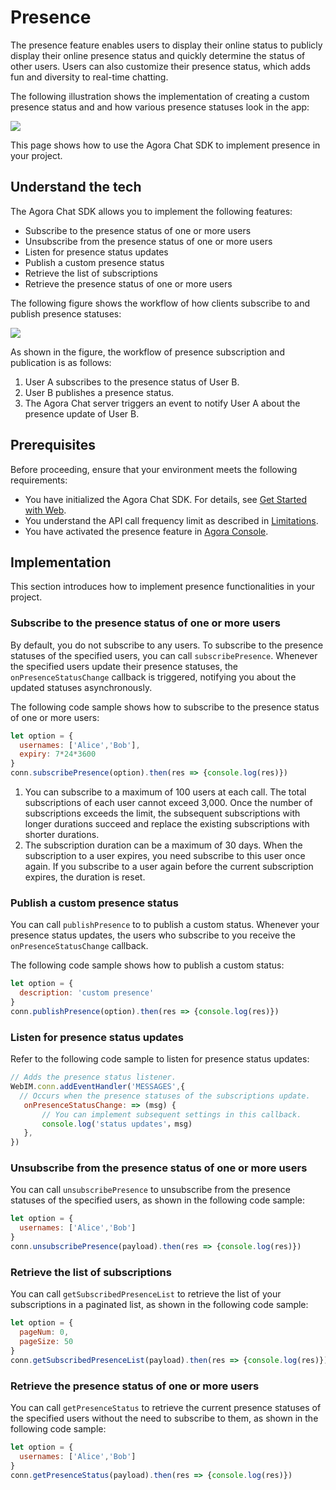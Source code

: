 # Presence

The presence feature enables users to display their online status to publicly display their online presence status and quickly determine the status of other users. Users can also customize their presence status, which adds fun and diversity to real-time chatting.

The following illustration shows the implementation of creating a custom presence status and and how various presence statuses look in the app:

![](https://web-cdn.agora.io/docs-files/1655302111155)

This page shows how to use the Agora Chat SDK to implement presence in your project.


## Understand the tech

The Agora Chat SDK allows you to implement the following features:

- Subscribe to the presence status of one or more users
- Unsubscribe from the presence status of one or more users
- Listen for presence status updates
- Publish a custom presence status
- Retrieve the list of subscriptions
- Retrieve the presence status of one or more users

The following figure shows the workflow of how clients subscribe to and publish presence statuses:

![](https://web-cdn.agora.io/docs-files/1655308138447)

As shown in the figure, the workflow of presence subscription and publication is as follows:

1. User A subscribes to the presence status of User B.
2. User B publishes a presence status.
3. The Agora Chat server triggers an event to notify User A about the presence update of User B.


## Prerequisites

Before proceeding, ensure that your environment meets the following requirements:

- You have initialized the Agora Chat SDK. For details, see [Get Started with Web](./agora_chat_get_started_web).
- You understand the API call frequency limit as described in [Limitations](./agora_chat_limitation).
- You have activated the presence feature in [Agora Console](http://console.staging.agora.io/).


## Implementation

This section introduces how to implement presence functionalities in your project.

### Subscribe to the presence status of one or more users

By default, you do not subscribe to any users. To subscribe to the presence statuses of the specified users, you can call `subscribePresence`. Whenever the specified users update their presence statuses, the `onPresenceStatusChange` callback is triggered, notifying you about the updated statuses asynchronously.

The following code sample shows how to subscribe to the presence status of one or more users:

```javascript
let option = {
  usernames: ['Alice','Bob'],
  expiry: 7*24*3600
}
conn.subscribePresence(option).then(res => {console.log(res)})
```

<div class="alert info"><ol><li>You can subscribe to a maximum of 100 users at each call. The total subscriptions of each user cannot exceed 3,000. Once the number of subscriptions exceeds the limit, the subsequent subscriptions with longer durations succeed and replace the existing subscriptions with shorter durations.<li>The subscription duration can be a maximum of 30 days. When the subscription to a user expires, you need subscribe to this user once again. If you subscribe to a user again before the current subscription expires, the duration is reset.</ol></div>


### Publish a custom presence status

You can call `publishPresence` to to publish a custom status. Whenever your presence status updates, the users who subscribe to you receive the `onPresenceStatusChange` callback.

The following code sample shows how to publish a custom status:

```javascript
let option = {
  description: 'custom presence'
}
conn.publishPresence(option).then(res => {console.log(res)})
```


### Listen for presence status updates

Refer to the following code sample to listen for presence status updates:

```javascript
// Adds the presence status listener.
WebIM.conn.addEventHandler('MESSAGES',{
  // Occurs when the presence statuses of the subscriptions update.
   onPresenceStatusChange: => (msg) {
       // You can implement subsequent settings in this callback.
   	   console.log('status updates'，msg) 
   }, 
})
```

### Unsubscribe from the presence status of one or more users

You can call `unsubscribePresence` to unsubscribe from the presence statuses of the specified users, as shown in the following code sample:

```javascript
let option = {
  usernames: ['Alice','Bob']
}
conn.unsubscribePresence(payload).then(res => {console.log(res)})
```

### Retrieve the list of subscriptions

You can call `getSubscribedPresenceList` to retrieve the list of your subscriptions in a paginated list, as shown in the following code sample:

```javascript
let option = {
  pageNum: 0,
  pageSize: 50
}
conn.getSubscribedPresenceList(payload).then(res => {console.log(res)})
```

### Retrieve the presence status of one or more users

You can call `getPresenceStatus` to retrieve the current presence statuses of the specified users without the need to subscribe to them, as shown in the following code sample:

```javascript
let option = {
  usernames: ['Alice','Bob']
}
conn.getPresenceStatus(payload).then(res => {console.log(res)})
```